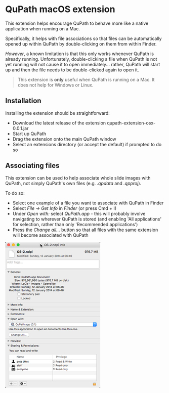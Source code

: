 QuPath macOS extension
======================

This extension helps encourage QuPath to behave more like a native application when running on a Mac.

Specifically, it helps with file associations so that files can be automatically opened up within QuPath by double-clicking on them from within Finder.

*However*, a known limitation is that this only works whenever QuPath is already running.  Unfortunately, double-clicking a file when QuPath is not yet running will not cause it to open immediately... rather, QuPath will start up and then the file needs to be double-clicked again to open it.

> This extension is **only** useful when QuPath is running on a Mac.  It does not help for Windows or Linux.


## Installation

Installing the extension should be straightforward:

* Download the latest release of the extension qupath-extension-osx-0.0.1.jar
* Start up QuPath
* Drag the extension onto the main QuPath window
* Select an extensions directory (or accept the default) if prompted to do so


## Associating files

This extension can be used to help associate whole slide images with QuPath, not simply QuPath's own files (e.g. *.qpdata* and *.qpproj*).

To do so:

* Select one example of a file you want to associate with QuPath in Finder
* Select *File &rarr; Get Info* in *Finder* (or press Cmd + I)
* Under *Open with:* select *QuPath.app* - this will probably involve navigating to wherever QuPath is stored (and enabling 'All applications' for selection, rather than only 'Recommended applications')
* Press the *Change all...* button so that all files with the same extension will become associated with QuPath

![Set file association to QuPath](images/macos_default_association.png)
